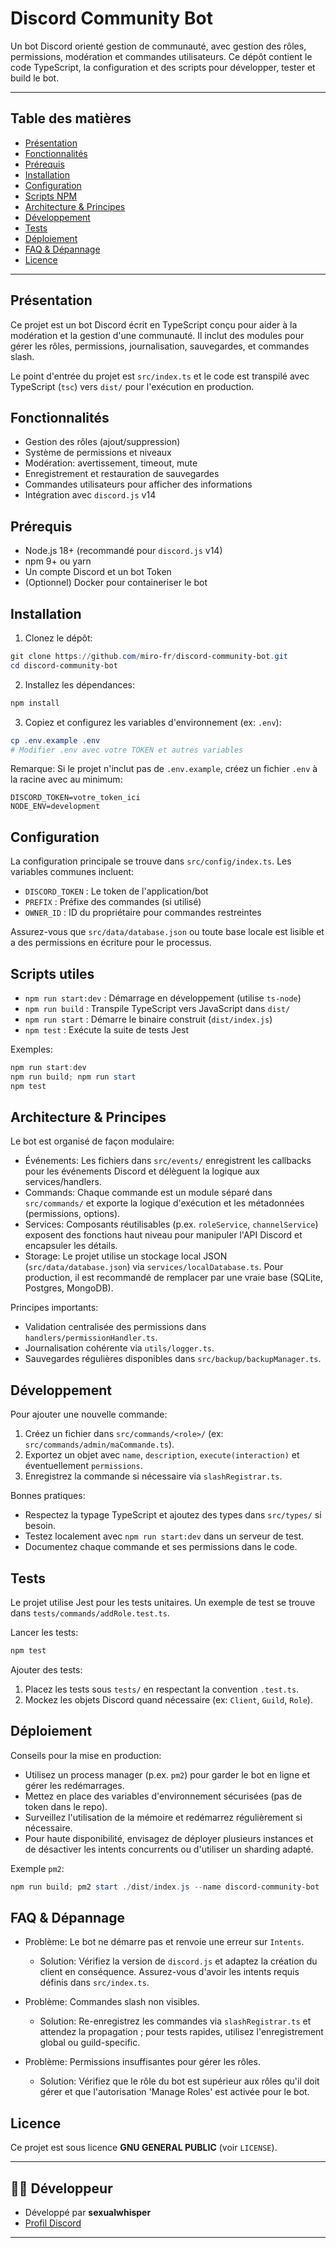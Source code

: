 # Discord Community Bot

Un bot Discord orienté gestion de communauté, avec gestion des rôles, permissions, modération et commandes utilisateurs. Ce dépôt contient le code TypeScript, la configuration et des scripts pour développer, tester et build le bot.

---

## Table des matières

- [Présentation](#présentation)
- [Fonctionnalités](#fonctionnalités)
- [Prérequis](#prérequis)
- [Installation](#installation)
- [Configuration](#configuration)
- [Scripts NPM](#scripts-utiles)
- [Architecture & Principes](#architecture--principes)
- [Développement](#développement)
- [Tests](#tests)
- [Déploiement](#déploiement)
- [FAQ & Dépannage](#faq--dépannage)
- [Licence](#licence)

---

## Présentation

Ce projet est un bot Discord écrit en TypeScript conçu pour aider à la modération et la gestion d'une communauté. Il inclut des modules pour gérer les rôles, permissions, journalisation, sauvegardes, et commandes slash.

Le point d'entrée du projet est `src/index.ts` et le code est transpilé avec TypeScript (`tsc`) vers `dist/` pour l'exécution en production.

## Fonctionnalités

- Gestion des rôles (ajout/suppression)
- Système de permissions et niveaux
- Modération: avertissement, timeout, mute
- Enregistrement et restauration de sauvegardes
- Commandes utilisateurs pour afficher des informations
- Intégration avec `discord.js` v14

<!-- Section 'Structure du projet' supprimée à la demande. -->

## Prérequis

- Node.js 18+ (recommandé pour `discord.js` v14)
- npm 9+ ou yarn
- Un compte Discord et un bot Token
- (Optionnel) Docker pour containeriser le bot

## Installation

1. Clonez le dépôt:

```powershell
git clone https://github.com/miro-fr/discord-community-bot.git
cd discord-community-bot
```

2. Installez les dépendances:

```powershell
npm install
```

3. Copiez et configurez les variables d'environnement (ex: `.env`):

```powershell
cp .env.example .env
# Modifier .env avec votre TOKEN et autres variables
```

Remarque: Si le projet n'inclut pas de `.env.example`, créez un fichier `.env` à la racine avec au minimum:

```
DISCORD_TOKEN=votre_token_ici
NODE_ENV=development
```

## Configuration

La configuration principale se trouve dans `src/config/index.ts`. Les variables communes incluent:

- `DISCORD_TOKEN` : Le token de l'application/bot
- `PREFIX` : Préfixe des commandes (si utilisé)
- `OWNER_ID` : ID du propriétaire pour commandes restreintes

Assurez-vous que `src/data/database.json` ou toute base locale est lisible et a des permissions en écriture pour le processus.

## Scripts utiles

- `npm run start:dev` : Démarrage en développement (utilise `ts-node`)
- `npm run build` : Transpile TypeScript vers JavaScript dans `dist/`
- `npm run start` : Démarre le binaire construit (`dist/index.js`)
- `npm test` : Exécute la suite de tests Jest

Exemples:

```powershell
npm run start:dev
npm run build; npm run start
npm test
```

## Architecture & Principes

Le bot est organisé de façon modulaire:

- Événements: Les fichiers dans `src/events/` enregistrent les callbacks pour les événements Discord et délèguent la logique aux services/handlers.
- Commands: Chaque commande est un module séparé dans `src/commands/` et exporte la logique d'exécution et les métadonnées (permissions, options).
- Services: Composants réutilisables (p.ex. `roleService`, `channelService`) exposent des fonctions haut niveau pour manipuler l'API Discord et encapsuler les détails.
- Storage: Le projet utilise un stockage local JSON (`src/data/database.json`) via `services/localDatabase.ts`. Pour production, il est recommandé de remplacer par une vraie base (SQLite, Postgres, MongoDB).

Principes importants:

- Validation centralisée des permissions dans `handlers/permissionHandler.ts`.
- Journalisation cohérente via `utils/logger.ts`.
- Sauvegardes régulières disponibles dans `src/backup/backupManager.ts`.

## Développement

Pour ajouter une nouvelle commande:

1. Créez un fichier dans `src/commands/<role>/` (ex: `src/commands/admin/maCommande.ts`).
2. Exportez un objet avec `name`, `description`, `execute(interaction)` et éventuellement `permissions`.
3. Enregistrez la commande si nécessaire via `slashRegistrar.ts`.

Bonnes pratiques:

- Respectez la typage TypeScript et ajoutez des types dans `src/types/` si besoin.
- Testez localement avec `npm run start:dev` dans un serveur de test.
- Documentez chaque commande et ses permissions dans le code.

## Tests

Le projet utilise Jest pour les tests unitaires. Un exemple de test se trouve dans `tests/commands/addRole.test.ts`.

Lancer les tests:

```powershell
npm test
```

Ajouter des tests:

1. Placez les tests sous `tests/` en respectant la convention `.test.ts`.
2. Mockez les objets Discord quand nécessaire (ex: `Client`, `Guild`, `Role`).

## Déploiement

Conseils pour la mise en production:

- Utilisez un process manager (p.ex. `pm2`) pour garder le bot en ligne et gérer les redémarrages.
- Mettez en place des variables d'environnement sécurisées (pas de token dans le repo).
- Surveillez l'utilisation de la mémoire et redémarrez régulièrement si nécessaire.
- Pour haute disponibilité, envisagez de déployer plusieurs instances et de désactiver les intents concurrents ou d'utiliser un sharding adapté.

Exemple `pm2`:

```powershell
npm run build; pm2 start ./dist/index.js --name discord-community-bot
```

## FAQ & Dépannage

- Problème: Le bot ne démarre pas et renvoie une erreur sur `Intents`.
  - Solution: Vérifiez la version de `discord.js` et adaptez la création du client en conséquence. Assurez-vous d'avoir les intents requis définis dans `src/index.ts`.

- Problème: Commandes slash non visibles.
  - Solution: Re-enregistrez les commandes via `slashRegistrar.ts` et attendez la propagation ; pour tests rapides, utilisez l'enregistrement global ou guild-specific.

- Problème: Permissions insuffisantes pour gérer les rôles.
  - Solution: Vérifiez que le rôle du bot est supérieur aux rôles qu'il doit gérer et que l'autorisation 'Manage Roles' est activée pour le bot.

## Licence

Ce projet est sous licence **GNU GENERAL PUBLIC** (voir `LICENSE`).

---

## 👨‍💻 Développeur

* Développé par **sexualwhisper**
* [Profil Discord](https://discord.com/users/690749637921079366)

---

